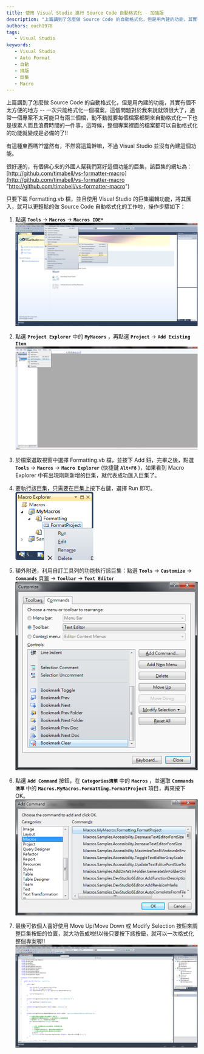 ```yaml
---
title: 使用 Visual Studio 進行 Source Code 自動格式化 - 加強版
description: "上篇講到了怎麼做 Source Code 的自動格式化，但是用內建的功能，其實有個不太方便的地方 -- 一次只能格式化一個檔案，這個問題對於我來說就頭很大了，通常一個專案不太可能只有兩三個檔，動不動就要每個檔案都開來自動格式化一下也是很累人而且浪費時間的一件事，這時候，整個專案裡面的檔案都可以自動格式化的功能就變成是必備的了!!"
authors: ouch1978
tags: 
   - Visual Studio
keywords:
   - Visual Studio
   - Auto Format
   - 自動
   - 排版
   - 巨集
   - Macro
---
```


上篇講到了怎麼做 Source Code 的自動格式化，但是用內建的功能，其實有個不太方便的地方 -- 一次只能格式化一個檔案，這個問題對於我來說就頭很大了，通常一個專案不太可能只有兩三個檔，動不動就要每個檔案都開來自動格式化一下也是很累人而且浪費時間的一件事，這時候，整個專案裡面的檔案都可以自動格式化的功能就變成是必備的了!!

<!--truncate-->

有這種東西嗎??當然有，不然寫這篇幹嘛，不過 Visual Studio 並沒有內建這個功能。

很好運的，有個佛心來的外國人幫我們寫好這個功能的巨集，該巨集的網址為：[http://github.com/timabell/vs-formatter-macro](http://github.com/timabell/vs-formatter-macro "http://github.com/timabell/vs-formatter-macro")

只要下載 Formatting.vb 檔，並且使用 Visual Studio 的巨集編輯功能，將其匯入，就可以更輕鬆的做 Source Code 自動格式化的工作啦，操作步驟如下：

1. 點選 **`Tools`** -> **`Macros`** -> **`Macros IDE*`**
   ![叫出 Marcros IDE](open-macros-ide.png "叫出 Marcros IDE")

2. 點選 **`Project Explorer`** 中的 **`MyMacors`** ，再點選 **`Project`** -> **`Add Existing Item`**
   ![點選 Add Existing Item](click-add-existing-item.png "點選 Add Existing Item")

3. 於檔案選取視窗中選擇 Formatting.vb 檔，並按下 Add 鈕，完畢之後，點選 **`Tools`** -> **`Macros`** -> **`Macro Explorer`** (快捷鍵 **`Alt+F8`** )，如果看到 Macro Explorer 中有出現剛剛新增的巨集，就代表成功匯入巨集了。

4. 要執行該巨集，只需要在巨集上按下右鍵，選擇 Run 即可。
   ![執行巨集](run-the-macro.png "執行巨集")

5. 額外附送，利用自訂工具列的功能執行該巨集：點選 **`Tools`** -> **`Customize`** -> **`Commands`** 頁籤 -> **`Toolbar`** -> **`Text Editor`**
   ![自訂工具列](customize-toolbar.png "自訂工具列")

6. 點選 **`Add Command`** 按鈕，在 **`Categories清單`** 中的 **`Macros`** ，並選取 **`Commands清單`** 中的 **`Macros.MyMacros.Formatting.FormatProject`** 項目，再來按下 OK。
   ![將自動格式巨集加入](add-auto-format-macro.png "將自動格式巨集加入")

7. 最後可依個人喜好使用 Move Up/Move Down 或 Modify Selection 按鈕來調整巨集按鈕的位置，就大功告成啦!!以後只要按下該按鈕，就可以一次格式化整個專案喔!!
   ![透過按鈕進行格式化](click-button-to-auto-format.png "透過按鈕進行格式化")
